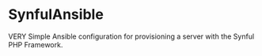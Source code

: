 # SynfulAnsible
VERY Simple Ansible configuration for provisioning a server with the Synful PHP Framework.
